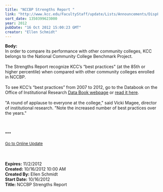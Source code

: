 ```yaml
---
title: "NCCBP Strengths Report "
link: "http://www.kcc.edu/FacultyStaff/update/Lists/Announcements/DispForm.aspx?ID=856"
sort_date: 1350399623000
year: 2012
pubDate: "16 Oct 2012 15:00:23 GMT"
creator: "Ellen Schmidt"
---
```


<div><b>Body:</b> <div class="ExternalClassBADEB0E750CA431692F01A70A431EADA">
<div>In order to compare its performance with other community colleges, KCC belongs to the National Community College Benchmark Project. </div>
<div> </div>
<div>The Strengths Report recognize KCC’s “best practices&quot; (at the 85th or higher percentile) when compared with other community colleges enrolled in NCCBP.</div>
<div> </div>
<div>To see KCC’s “best practices” from 2007 to 2012, go to the Databook on the Office of Institutional Research <a href="/Community/Collegeinfo/ie/ir/databook/pages/default.aspx">Data Book webpage</a> or <a href="/Community/Collegeinfo/ie/ir/databook/Pages/nccbp.aspx">read it here</a>.  </div>
<div> </div>
<div>&quot;A round of applause to everyone at the college,&quot; said Vicki Magee, director of institutional research. &quot;Note the increased number of best practices over the years.&quot;</div>
<div> </div>
<div> </div>
<div> </div>
<div>
<div><font size="2">***</font></div>
<div><font size="2"></font> </div>
<div><font size="2"><a href="/FacultyStaff/update/Pages/dailyupdate.aspx">Go to Online Update</a></font><font size="2"></font></div>
<div><font size="2"></font> </div>
<div><font size="2"><br /></font></div><br /></div></div></div>
<div><b>Expires:</b> 11/2/2012</div>
<div><b>Created:</b> 10/16/2012 10:00 AM</div>
<div><b>Created By:</b> Ellen Schmidt</div>
<div><b>Start Date:</b> 10/16/2012</div>
<div><b>Title:</b> NCCBP Strengths Report </div>
